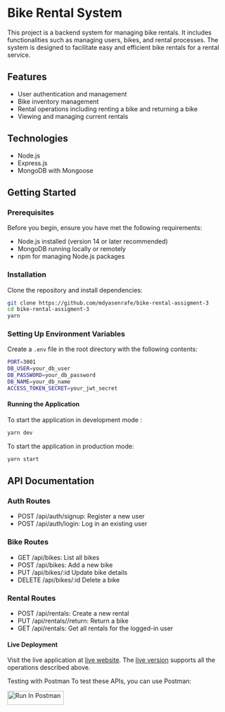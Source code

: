 # Bike Rental System

This project is a backend system for managing bike rentals. It includes functionalities such as managing users, bikes, and rental processes. The system is designed to facilitate easy and efficient bike rentals for a rental service.

## Features

- User authentication and management
- Bike inventory management
- Rental operations including renting a bike and returning a bike
- Viewing and managing current rentals

## Technologies

- Node.js
- Express.js
- MongoDB with Mongoose

## Getting Started

### Prerequisites

Before you begin, ensure you have met the following requirements:
- Node.js installed (version 14 or later recommended)
- MongoDB running locally or remotely
- npm for managing Node.js packages

### Installation

Clone the repository and install dependencies:

```bash
git clone https://github.com/mdyasenrafe/bike-rental-assigment-3
cd bike-rental-assigment-3
yarn
```

### Setting Up Environment Variables

Create a `.env` file in the root directory with the following contents:

```bash
PORT=3001
DB_USER=your_db_user
DB_PASSWORD=your_db_password
DB_NAME=your_db_name
ACCESS_TOKEN_SECRET=your_jwt_secret
```

#### Running the Application

To start the application in development mode :

```bash
yarn dev
```

To start the application in production mode:

```bash
yarn start
```
## API Documentation

### Auth Routes

- POST /api/auth/signup: Register a new user
- POST /api/auth/login: Log in an existing user

### Bike Routes
 - GET /api/bikes: List all bikes
 - POST /api/bikes: Add a new bike
- PUT /api/bikes/:id Update bike details
- DELETE /api/bikes/:id Delete a bike

### Rental Routes

- POST /api/rentals: Create a new rental
- PUT /api/rentals//return: Return a bike
- GET /api/rentals: Get all rentals for the logged-in user



#### Live Deployment

Visit the live application at [live website](https://rental-bike-assignment-3.vercel.app/). The [live version](https://rental-bike-assignment-3.vercel.app/) supports all the operations described above.

Testing with Postman
To test these APIs, you can use Postman:

[<img src="https://run.pstmn.io/button.svg" alt="Run In Postman" style="width: 128px; height: 32px;">](https://god.gw.postman.com/run-collection/36553719-6ee3ef19-3b51-4d60-a47b-77be3146a033?action=collection%2Ffork&source=rip_markdown&collection-url=entityId%3D36553719-6ee3ef19-3b51-4d60-a47b-77be3146a033%26entityType%3Dcollection%26workspaceId%3D6158bcb0-8372-48ca-b2f3-5bfa3cf13f75)